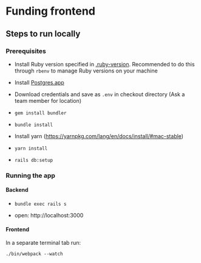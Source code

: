 # Funding frontend

## Steps to run locally

### Prerequisites
* Install Ruby version specified in [.ruby-version](.ruby-version). Recommended to do this through `rbenv` to manage Ruby versions on your machine

* Install [Postgres.app](https://postgresapp.com/)

* Download credentials and save as `.env` in checkout directory (Ask a team member for location)

* `gem install bundler`

* `bundle install`

* Install yarn (https://yarnpkg.com/lang/en/docs/install/#mac-stable)

* `yarn install`

* `rails db:setup`

### Running the app
#### Backend
* `bundle exec rails s`

* open: http://localhost:3000

#### Frontend
In a separate terminal tab run:

`./bin/webpack --watch`









